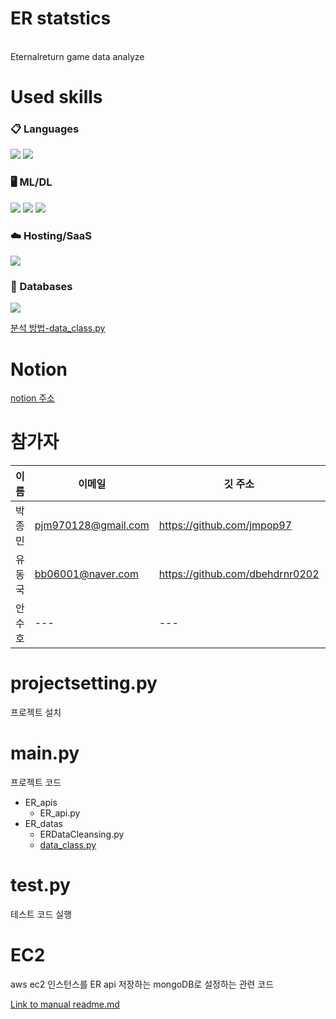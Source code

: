 # ER statstics
<br> Eternalreturn game data analyze <br/>

# Used skills
### 📋 Languages
<img src="https://img.shields.io/badge/Python-3776AB?style=for-the-badge&logo=Python&logoColor=white"> <img src="https://img.shields.io/badge/shell_script-%23121011.svg?style=for-the-badge&logo=gnu-bash&logoColor=white">

### 🖥️ ML/DL
<img src="htt
ps://img.shields.io/badge/pandas-%23150458.svg?style=for-the-badge&logo=pandas&logoColor=white"> <img src="https://img.shields.io/badge/numpy-%23013243.svg?style=for-the-badge&logo=numpy&logoColor=white"> <img src="https://img.shields.io/badge/Matplotlib-%23ffffff.svg?style=for-the-badge&logo=Matplotlib&logoColor=black">

### ☁️ Hosting/SaaS
<img src="https://img.shields.io/badge/AWS-%23FF9900.svg?style=for-the-badge&logo=amazon-aws&logoColor=white">

### 💾 Databases
<img src="https://img.shields.io/badge/MongoDB-%234ea94b.svg?style=for-the-badge&logo=mongodb&logoColor=white">

[분석 방법-data_class.py](#mainpy)
# Notion
[notion 주소](https://dent-crocodile-dde.notion.site/ER-project-3db7e6843eab4906b915b37df5c938c1?pvs=4)
# 참가자
이름|이메일|깃 주소|블로그|
---|---|---|---|
박종민|pjm970128@gmail.com|https://github.com/jmpop97|https://jmpop.tistory.com/|
유동국|bb06001@naver.com|https://github.com/dbehdrnr0202|---|
안수호|---|---|---|

# projectsetting.py
프로젝트 설치
# main.py
프로젝트 코드
* ER_apis<br/>
    * ER_api.py<br/>
* ER_datas<br/>
    * ERDataCleansing.py<br/>
    * [data_class.py](https://dent-crocodile-dde.notion.site/14c22c9f7cd9498c875bdb1d9db6fac2?pvs=4)<br/>

# test.py
테스트 코드 실행

# EC2
aws ec2 인스턴스를 ER api 저장하는 mongoDB로 설정하는 관련 코드

[Link to manual readme.md](./ER_EC2/readme.md)